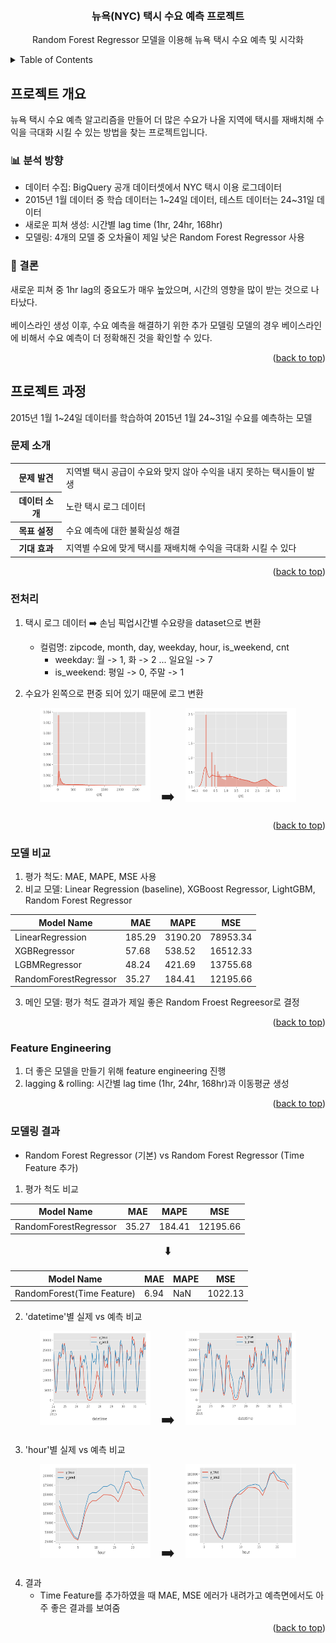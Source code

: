 <a name="readme-top"></a>

<!-- PROJECT LOGO -->
<br />
<div align="center">
  <!-- <a href="https://github.com/github_username/repo_name">
    <img src="images/logo.png" alt="Logo" width="80" height="80">
  </a> -->

<h3 align="center">뉴욕(NYC) 택시 수요 예측 프로젝트</h3>

  <p align="center">
    Random Forest Regressor 모델을 이용해 뉴욕 택시 수요 예측 및 시각화
    <br />
    <!-- <a href="https://github.com/github_username/repo_name"><strong>Explore the docs »</strong></a>
    <br />
    <br />
    <a href="https://github.com/github_username/repo_name">View Demo</a>
    ·
    <a href="https://github.com/github_username/repo_name/issues">Report Bug</a>
    ·
    <a href="https://github.com/github_username/repo_name/issues">Request Feature</a> -->
  </p>
</div>



<!-- TABLE OF CONTENTS -->
<details>
  <summary>Table of Contents</summary>
  <ol>
    <li>
      <a href="#프로젝트-개요">프로젝트 개요</a>
      <ul>
        <li><a href="#📊-분석-방향">분석 방향</a></li>
        <li><a href="#📝-결론">결론</a></li>
      </ul>
    </li>
    <li>
      <a href="#프로젝트-과정">프로젝트 과정</a>
      <ul>
        <li><a href="#문제-소개">문제 소개</a></li>
        <li><a href="#전처리">전처리</a></li>
        <li><a href="#모델-비교">모델 비교</a></li>
        <li><a href="#Feature-Engineering">Feature Engineering</a></li>
        <li><a href="#모델링-결과">모델링 결과</a></li>
      </ul>
    </li>
  </ol>
</details>



<!-- ABOUT THE PROJECT -->
## 프로젝트 개요 
뉴욕 택시 수요 예측 알고리즘을 만들어 더 많은 수요가 나올 지역에 택시를 재배치해 수익을 극대화 시킬 수 있는 방법을 찾는 프로젝트입니다.
<!-- [![Product Name Screen Shot][product-screenshot]](https://example.com) -->

<!-- Here's a blank template to get started: To avoid retyping too much info. Do a search and replace with your text editor for the following: `github_username`, `repo_name`, `twitter_handle`, `linkedin_username`, `email_client`, `email`, `project_title`, `project_description` -->

### 📊 분석 방향
- 데이터 수집: BigQuery 공개 데이터셋에서 NYC 택시 이용 로그데이터
- 2015년 1월 데이터 중 학습 데이터는 1\~24일 데이터, 테스트 데이터는 24\~31일 데이터
- 새로운 피쳐 생성: 시간별 lag time (1hr, 24hr, 168hr)
- 모델링: 4개의 모델 중 오차율이 제일 낮은 Random Forest Regressor 사용

### 📝 결론
새로운 피쳐 중 1hr lag의 중요도가 매우 높았으며, 시간의 영향을 많이 받는 것으로 나타났다.\
<br />
베이스라인 생성 이후, 수요 예측을 해결하기 위한 추가 모델링 모델의 경우 베이스라인에 비해서 수요 예측이 더 정확해진 것을 확인할 수 있다.

<p align="right">(<a href="#readme-top">back to top</a>)</p>


<!-- GETTING STARTED -->
## 프로젝트 과정

2015년 1월 1\~24일 데이터를 학습하여 2015년 1월 24\~31일 수요를 예측하는 모델

### 문제 소개

<table align="center">
  <tr>
    <th>문제 발견</th>
    <td>지역별 택시 공급이 수요와 맞지 않아 수익을 내지 못하는 택시들이 발생</td>
  </tr>
  <tr>
    <th>데이터 소개</th>
    <td>노란 택시 로그 데이터</td>
  </tr>
  <tr>
    <th>목표 설정</th>
    <td>수요 예측에 대한 불확실성 해결</td>
  </tr>
  <tr>
    <th>기대 효과</th>
    <td>지역별 수요에 맞게 택시를 재배치해 수익을 극대화 시킬 수 있다</td>
  </tr>
</table>

<p align="right">(<a href="#readme-top">back to top</a>)</p>

### 전처리

1. 택시 로그 데이터 ➡️ 손님 픽업시간별 수요량을 dataset으로 변환
    - 컬럼명: zipcode, month, day, weekday, hour, is_weekend, cnt
        - weekday: 월 -> 1, 화 -> 2 ... 일요일 -> 7
        - is_weekend: 평일 -> 0, 주말 -> 1

2. 수요가 왼쪽으로 편중 되어 있기 때문에 로그 변환
<p align="center">
  <img src="images/before-log.png" alt="before-log" width="35%" height="150">
  <font size="5">&nbsp;&nbsp;➡️&nbsp;&nbsp;</font>
  <img src="images/after-log.png" alt="after-log" width="35%" height="150">
</p>

<p align="right">(<a href="#readme-top">back to top</a>)</p>

### 모델 비교
1. 평가 척도: MAE, MAPE, MSE 사용
2. 비교 모델: Linear Regression (baseline), XGBoost Regressor, LightGBM, Random Forest Regressor

<div align="center">

| Model Name            | MAE    | MAPE    | MSE      |
|-----------------------|--------|---------|----------|
| LinearRegression      | 185.29 | 3190.20 | 78953.34 |
| XGBRegressor          |  57.68 |  538.52 | 16512.33 |
| LGBMRegressor         |  48.24 |  421.69 | 13755.68 |
| RandomForestRegressor |  35.27 |  184.41 | 12195.66 |

</div>

3. 메인 모델: 평가 척도 결과가 제일 좋은 Random Froest Regreesor로 결정

<p align="right">(<a href="#readme-top">back to top</a>)</p>

### Feature Engineering
1. 더 좋은 모델을 만들기 위해 feature engineering 진행
2. lagging & rolling: 시간별 lag time (1hr, 24hr, 168hr)과 이동평균 생성

<p align="right">(<a href="#readme-top">back to top</a>)</p>

### 모델링 결과
- Random Forest Regressor (기본) vs Random Forest Regressor (Time Feature 추가)

1. 평가 척도 비교

<div align="center">

| Model Name            | MAE    | MAPE    | MSE      |
|-----------------------|--------|---------|----------|
| RandomForestRegressor |  35.27 |  184.41 | 12195.66 |

<font size="4">⬇️</font>

| Model Name            | MAE    | MAPE    | MSE      |
|-----------------------|--------|---------|----------|
| RandomForest(Time Feature) |  6.94 |  NaN | 1022.13 |

</div>

2. 'datetime'별 실제 vs 예측 비교

<p align="center">
  <img src="images/without1.png" alt="without1" width="35%" height="150">
  <font size="5">&nbsp;&nbsp;➡️&nbsp;&nbsp;</font>
  <img src="images/with1.png" alt="with1" width="35%" height="150">
</p>

3. 'hour'별 실제 vs 예측 비교

<p align="center">
  <img src="images/without2.png" alt="without2" width="35%" height="150">
  <font size="5">&nbsp;&nbsp;➡️&nbsp;&nbsp;</font>
  <img src="images/with2.png" alt="with2" width="35%" height="150">
</p>

4. 결과
    - Time Feature를 추가하였을 때 MAE, MSE 에러가 내려가고 예측면에서도 아주 좋은 결과를 보여줌

<p align="right">(<a href="#readme-top">back to top</a>)</p>

